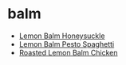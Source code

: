 # balm

 * [Lemon Balm Honeysuckle](index/l/lemon-balm-honeysuckle-366697.json)
 * [Lemon Balm Pesto Spaghetti](index/l/lemon-balm-pesto-spaghetti.json)
 * [Roasted Lemon Balm Chicken](index/r/roasted-lemon-balm-chicken.json)
